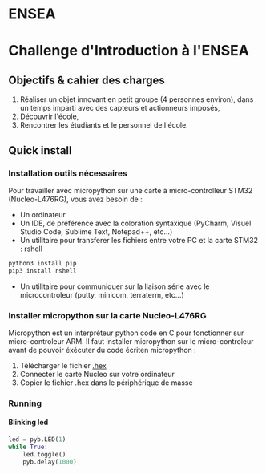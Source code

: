 # ENSEA
# Challenge d'Introduction à l'ENSEA

## Objectifs & cahier des charges
1. Réaliser un objet innovant en petit groupe (4 personnes environ), dans un temps imparti avec des capteurs et actionneurs imposés,
2. Découvrir l'école,
3. Rencontrer les étudiants et le personnel de l'école.

## Quick install

### Installation outils nécessaires
Pour travailler avec micropython sur une carte à micro-controlleur STM32 (Nucleo-L476RG), vous avez besoin de : 
* Un ordinateur
* Un IDE, de préférence avec la coloration syntaxique (PyCharm, Visuel Studio Code, Sublime Text, Notepad++, etc...)
* Un utilitaire pour transferer les fichiers entre votre PC et la carte STM32 : rshell
```bash
python3 install pip
pip3 install rshell
```
* Un utilitaire pour communiquer sur la liaison série avec le microcontroleur (putty, minicom, terraterm, etc...)

### Installer micropython sur la carte Nucleo-L476RG
Micropython est un interpréteur python codé en C pour fonctionner sur micro-controleur ARM. Il faut installer micropython sur le micro-controleur avant de pouvoir éxécuter du code écriten micropython :
1. Télécharger le fichier [.hex](NUCLEO_L476RG-20230426-v1.20.0.hex)
2. Connecter le carte Nucleo sur votre ordinateur
3. Copier le fichier .hex dans le périphérique de masse

### Running 


#### Blinking led
```python
led = pyb.LED(1)
while True:
    led.toggle()
    pyb.delay(1000)
```
